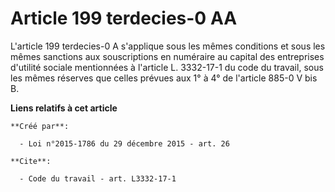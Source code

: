# Article 199 terdecies-0 AA

L'article 199 terdecies-0 A s'applique sous les mêmes conditions et sous les mêmes sanctions aux souscriptions en numéraire
au capital des entreprises d'utilité sociale mentionnées à l'article L. 3332-17-1 du code du travail, sous les mêmes réserves
que celles prévues aux 1° à 4° de l'article 885-0 V bis B.

**Liens relatifs à cet article**

	**Créé par**:

	  - Loi n°2015-1786 du 29 décembre 2015 - art. 26

	**Cite**:

	  - Code du travail - art. L3332-17-1
